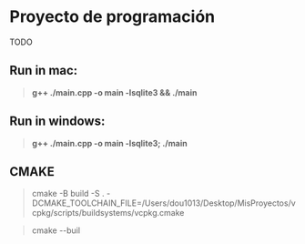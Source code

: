 # Proyecto de programación
TODO
## Run in mac:
> **g++ ./main.cpp -o main -lsqlite3 && ./main**

## Run in windows:
> **g++ ./main.cpp -o main -lsqlite3; ./main**

## CMAKE


> cmake -B build -S . -DCMAKE_TOOLCHAIN_FILE=/Users/dou1013/Desktop/MisProyectos/vcpkg/scripts/buildsystems/vcpkg.cmake

> cmake --buil
